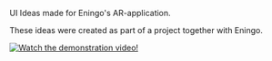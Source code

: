 UI Ideas made for Eningo's AR-application.

These ideas were created as part of a project together with Eningo. 


[![Watch the demonstration video!](https://img.youtube.com/vi/lUyqDiiyfwY/hqdefault.jpg)](https://www.youtube.com/watch?v=lUyqDiiyfwY)
